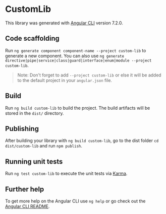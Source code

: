 # CustomLib

This library was generated with [Angular CLI](https://github.com/angular/angular-cli) version 7.2.0.

## Code scaffolding

Run `ng generate component component-name --project custom-lib` to generate a new component. You can also use `ng generate directive|pipe|service|class|guard|interface|enum|module --project custom-lib`.
> Note: Don't forget to add `--project custom-lib` or else it will be added to the default project in your `angular.json` file. 

## Build

Run `ng build custom-lib` to build the project. The build artifacts will be stored in the `dist/` directory.

## Publishing

After building your library with `ng build custom-lib`, go to the dist folder `cd dist/custom-lib` and run `npm publish`.

## Running unit tests

Run `ng test custom-lib` to execute the unit tests via [Karma](https://karma-runner.github.io).

## Further help

To get more help on the Angular CLI use `ng help` or go check out the [Angular CLI README](https://github.com/angular/angular-cli/blob/master/README.md).
